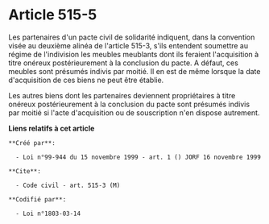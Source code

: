 # Article 515-5

Les partenaires d'un pacte civil de solidarité indiquent, dans la convention visée au deuxième alinéa de l'article 515-3,
s'ils entendent soumettre au régime de l'indivision les meubles meublants dont ils feraient l'acquisition à titre onéreux
postérieurement à la conclusion du pacte. A défaut, ces meubles sont présumés indivis par moitié. Il en est de même lorsque
la date d'acquisition de ces biens ne peut être établie.

Les autres biens dont les partenaires deviennent propriétaires à titre onéreux postérieurement à la conclusion du pacte sont
présumés indivis par moitié si l'acte d'acquisition ou de souscription n'en dispose autrement.

**Liens relatifs à cet article**

	**Créé par**:

	  - Loi n°99-944 du 15 novembre 1999 - art. 1 () JORF 16 novembre 1999

	**Cite**:

	  - Code civil - art. 515-3 (M)

	**Codifié par**:

	  - Loi n°1803-03-14
